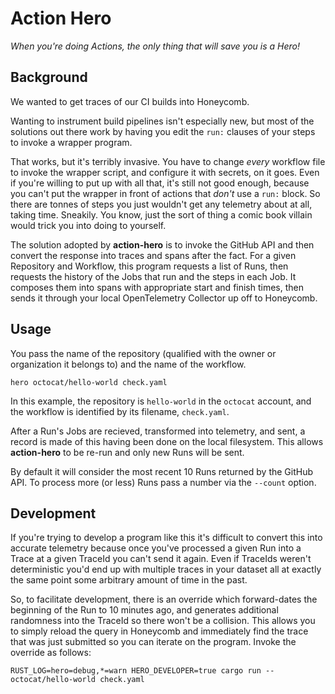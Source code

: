 # Action Hero

_When you're doing Actions, the only thing that will save you is a Hero!_


## Background

We wanted to get traces of our CI builds into Honeycomb.

Wanting to instrument build pipelines isn't especially new, but most of the
solutions out there work by having you edit the `run:` clauses of your steps
to invoke a wrapper program.

That works, but it's terribly invasive. You have to change _every_ workflow
file to invoke the wrapper script, and configure it with secrets, on it goes.
Even if you're willing to put up with all that, it's still not good enough,
because you can't put the wrapper in front of actions that _don't_ use a
`run:` block. So there are tonnes of steps you just wouldn't get any telemetry
about at all, taking time. Sneakily. You know, just the sort of thing a comic
book villain would trick you into doing to yourself.

The solution adopted by **action-hero** is to invoke the GitHub API and then
convert the response into traces and spans after the fact. For a given
Repository and Workflow, this program requests a list of Runs, then requests
the history of the Jobs that run and the steps in each Job. It composes them
into spans with appropriate start and finish times, then sends it through your
local OpenTelemetry Collector up off to Honeycomb.

## Usage

You pass the name of the repository (qualified with the owner or organization
it belongs to) and the name of the workflow.

```
hero octocat/hello-world check.yaml
```

In this example, the repository is `hello-world` in the `octocat` account, and
the workflow is identified by its filename, `check.yaml`.

After a Run's Jobs are recieved, transformed into telemetry, and sent, a
record is made of this having been done on the local filesystem. This allows
**action-hero** to be re-run and only new Runs will be sent.

By default it will consider the most recent 10 Runs returned by the GitHub API. To process more (or less) Runs pass a number via the `--count` option.

## Development

If you're trying to develop a program like this it's difficult to convert this
into accurate telemetry because once you've processed a given Run into a Trace
at a given TraceId you can't send it again. Even if TraceIds weren't deterministic you'd end up with multiple traces in your dataset all at exactly the same point some arbitrary amount of time in the past.

So, to facilitate development, there is an override which forward-dates the
beginning of the Run to 10 minutes ago, and generates additional randomness into the TraceId so there won't be a collision. This allows you to simply reload the query in Honeycomb and immediately find the trace that was just submitted so you can iterate on the program. Invoke the override as follows:

```
RUST_LOG=hero=debug,*=warn HERO_DEVELOPER=true cargo run -- octocat/hello-world check.yaml
```
